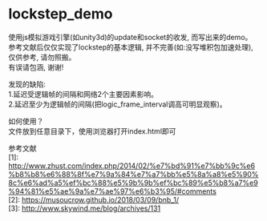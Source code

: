 # lockstep_demo  
使用js模拟游戏引擎(如unity3d)的update和socket的收发, 而写出来的demo。  
参考文献后仅仅实现了lockstep的基本逻辑, 并不完善(如:没写堆积包加速处理), 仅供参考, 请勿照搬。  
有误请包涵, 谢谢!  

  
发现的缺陷:   
    1.延迟受逻辑帧的间隔和网络2个主要因素影响。  
    2.延迟至少为逻辑帧的间隔(把logic_frame_interval调高可明显观察)。  

如何使用？  
文件放到任意目录下，使用浏览器打开index.html即可  


参考文献  
[1]: http://www.zhust.com/index.php/2014/02/%e7%bd%91%e7%bb%9c%e6%b8%b8%e6%88%8f%e7%9a%84%e7%a7%bb%e5%8a%a8%e5%90%8c%e6%ad%a5%ef%bc%88%e5%9b%9b%ef%bc%89%e5%b8%a7%e9%94%81%e5%ae%9a%e7%ae%97%e6%b3%95/#comments  
[2]: https://musoucrow.github.io/2018/03/09/bnb_1/  
[3]: http://www.skywind.me/blog/archives/131  
